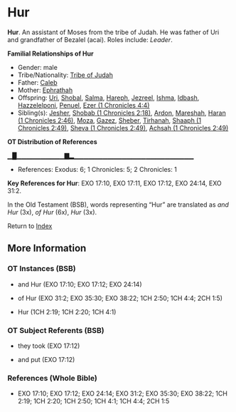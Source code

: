# Hur
**Hur**. 
An assistant of Moses from the tribe of Judah. He was father of Uri and grandfather of Bezalel (acai). 
Roles include: 
_Leader_. 




**Familial Relationships of Hur**


* Gender: male
* Tribe/Nationality: [Tribe of Judah](../../../groups/md/acai/Judah.md)
* Father: [Caleb](Caleb.2.md)
* Mother: [Ephrathah](Ephrathah.md)
* Offspring: [Uri](Uri.md), [Shobal](Shobal.2.md), [Salma](Salma.md), [Hareph](Hareph.md), [Jezreel](Jezreel.md), [Ishma](Ishma.md), [Idbash](Idbash.md), [Hazzelelponi](Hazzelelponi.md), [Penuel](Penuel.md), [Ezer (1 Chronicles 4:4)](Ezer.2.md)
* Sibling(s): [Jesher](Jesher.md), [Shobab (1 Chronicles 2:18)](Shobab.2.md), [Ardon](Ardon.md), [Mareshah](Mareshah.md), [Haran (1 Chronicles 2:46)](Haran.3.md), [Moza](Moza.md), [Gazez](Gazez.md), [Sheber](Sheber.md), [Tirhanah](Tirhanah.md), [Shaaph (1 Chronicles 2:49)](Shaaph.2.md), [Sheva (1 Chronicles 2:49)](Sheva.2.md), [Achsah (1 Chronicles 2:49)](Achsah.2.md)


**OT Distribution of References**

▁█▁▁▁▁▁▁▁▁▁▁▇▂▁▁▁▁▁▁▁▁▁▁▁▁▁▁▁▁▁▁▁▁▁▁▁▁▁
* References: Exodus: 6; 1 Chronicles: 5; 2 Chronicles: 1



**Key References for Hur**: 
EXO 17:10, EXO 17:11, EXO 17:12, EXO 24:14, EXO 31:2. 


In the Old Testament (BSB), words representing “Hur” are translated as 
*and Hur* (3x), *of Hur* (6x), *Hur* (3x). 




Return to [Index](00-Index.md)

## More Information

### OT Instances (BSB)

* and Hur (EXO 17:10; EXO 17:12; EXO 24:14)

* of Hur (EXO 31:2; EXO 35:30; EXO 38:22; 1CH 2:50; 1CH 4:4; 2CH 1:5)

* Hur (1CH 2:19; 1CH 2:20; 1CH 4:1)



### OT Subject Referents (BSB)

* they took (EXO 17:12)

* and put (EXO 17:12)



### References (Whole Bible)

* EXO 17:10; EXO 17:12; EXO 24:14; EXO 31:2; EXO 35:30; EXO 38:22; 1CH 2:19; 1CH 2:20; 1CH 2:50; 1CH 4:1; 1CH 4:4; 2CH 1:5



